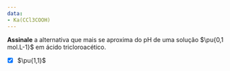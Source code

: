 ```yaml
---
data:
- Ka(CCl3COOH)
---
```


**Assinale** a alternativa que mais se aproxima do pH de uma solução $\pu{0,1 mol.L-1}$ em ácido tricloroacético.

- [x] $\pu{1,1}$

